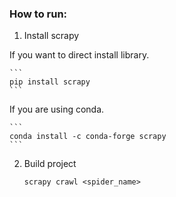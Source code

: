### How to run:

1. Install scrapy

  If you want to direct install library.
  
    ```
    pip install scrapy
    ```    
    
  If you are using conda.
  
    ```
    conda install -c conda-forge scrapy
    ```
    
2. Build project
    ```
    scrapy crawl <spider_name>
    ```
